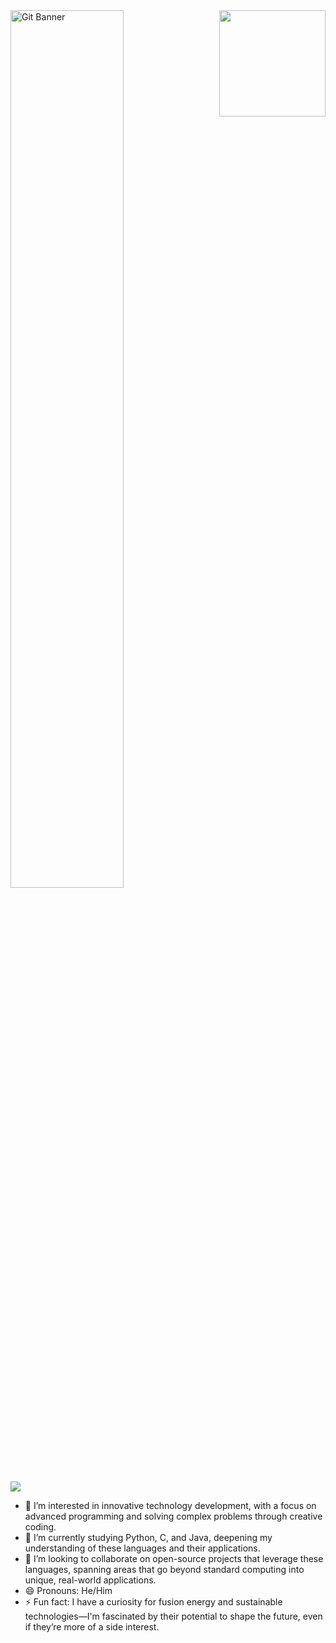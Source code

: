 <img align="right" src="https://github.com/user-attachments/assets/8b95fb26-cf1a-445b-900b-d25849c04c17" width="170"/>

<img src="https://github.com/user-attachments/assets/3f4003c1-805d-4998-93f8-74d30199bc8a" alt="Git Banner" width="60%"/>

![](https://komarev.com/ghpvc/?username=aldrin-abraham&color=blueviolet)

- 👀 I’m interested in innovative technology development, with a focus on advanced programming and solving complex problems through creative coding.  
- 🌱 I’m currently studying Python, C, and Java, deepening my understanding of these languages and their applications.  
- 💞️ I’m looking to collaborate on open-source projects that leverage these languages, spanning areas that go beyond standard computing into unique, real-world applications.  
- 😄 Pronouns: He/Him  
- ⚡ Fun fact: I have a curiosity for fusion energy and sustainable technologies—I'm fascinated by their potential to shape the future, even if they’re more of a side interest.
